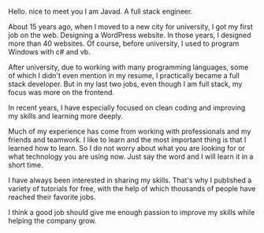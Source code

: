 Hello. nice to meet you
I am Javad. A full stack engineer.

About 15 years ago, when I moved to a new city for university, I got my first job on the web. Designing a WordPress website. In those years, I designed more than 40 websites. Of course, before university, I used to program Windows with c# and vb.

After university, due to working with many programming languages, some of which I didn't even mention in my resume, I practically became a full stack developer. But in my last two jobs, even though I am full stack, my focus was more on the frontend.

In recent years, I have especially focused on clean coding and improving my skills and learning more deeply.

Much of my experience has come from working with professionals and my friends and teamwork. I like to learn and the most important thing is that I learned how to learn. So I do not worry about what you are looking for or what technology you are using now. Just say the word and I will learn it in a short time.

I have always been interested in sharing my skills. That's why I published a variety of tutorials for free, with the help of which thousands of people have reached their favorite jobs.

I think a good job should give me enough passion to improve my skills while helping the company grow.
